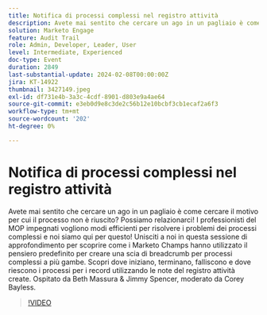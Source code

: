 ```yaml
---
title: Notifica di processi complessi nel registro attività
description: Avete mai sentito che cercare un ago in un pagliaio è come cercare il motivo per cui il processo non è riuscito? Possiamo relazionarci! I professionisti del MOP impegnati vogliono modi efficienti per risolvere i problemi dei processi complessi e noi siamo qui per questo! Unisciti a noi in questa sessione di approfondimento per scoprire come i Marketo Champs hanno utilizzato il pensiero predefinito per creare una scia di breadcrumb per processi complessi a più gambe. Scopri dove iniziano, terminano, falliscono e dove riescono i processi per i record utilizzando le note del registro attività create. Ospitato da Beth Massura & Jimmy Spencer, moderato da Corey Bayless.
solution: Marketo Engage
feature: Audit Trail
role: Admin, Developer, Leader, User
level: Intermediate, Experienced
doc-type: Event
duration: 2849
last-substantial-update: 2024-02-08T00:00:00Z
jira: KT-14922
thumbnail: 3427149.jpeg
exl-id: df731e4b-3a3c-4cdf-8901-d803e9a4ae64
source-git-commit: e3eb0d9e8c3de2c56b12e10bcbf3cb1ecaf2a6f3
workflow-type: tm+mt
source-wordcount: '202'
ht-degree: 0%

---
```


# Notifica di processi complessi nel registro attività

Avete mai sentito che cercare un ago in un pagliaio è come cercare il motivo per cui il processo non è riuscito? Possiamo relazionarci! I professionisti del MOP impegnati vogliono modi efficienti per risolvere i problemi dei processi complessi e noi siamo qui per questo! Unisciti a noi in questa sessione di approfondimento per scoprire come i Marketo Champs hanno utilizzato il pensiero predefinito per creare una scia di breadcrumb per processi complessi a più gambe. Scopri dove iniziano, terminano, falliscono e dove riescono i processi per i record utilizzando le note del registro attività create. Ospitato da Beth Massura &amp; Jimmy Spencer, moderato da Corey Bayless.

>[!VIDEO](https://video.tv.adobe.com/v/3427149/?learn=on)
